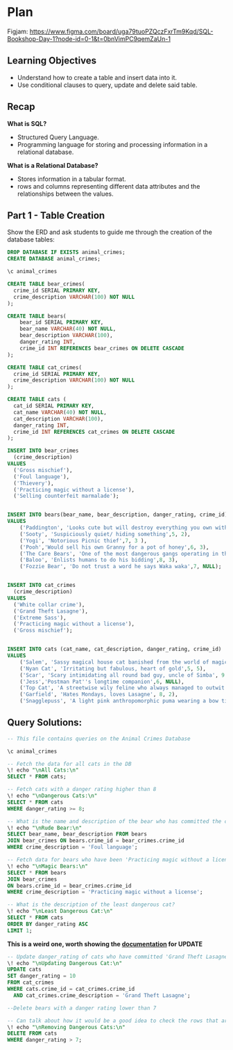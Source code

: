 # Plan

Figjam: https://www.figma.com/board/uga79tuoPZQczFxrTm9Kqd/SQL-Bookshop-Day-1?node-id=0-1&t=0bnVimPC9qemZaUn-1

## Learning Objectives

- Understand how to create a table and insert data into it.
- Use conditional clauses to query, update and delete said table.

## Recap

**What is SQL?**

- Structured Query Language.
- Programming language for storing and processing information in a relational database.

**What is a Relational Database?**

- Stores information in a tabular format.
- rows and columns representing different data attributes and the relationships between the values.

## Part 1 - Table Creation

Show the ERD and ask students to guide me through the creation of the database tables:

```sql
DROP DATABASE IF EXISTS animal_crimes;
CREATE DATABASE animal_crimes;

\c animal_crimes

CREATE TABLE bear_crimes(
  crime_id SERIAL PRIMARY KEY,
  crime_description VARCHAR(100) NOT NULL
);

CREATE TABLE bears(
    bear_id SERIAL PRIMARY KEY,
    bear_name VARCHAR(40) NOT NULL,
    bear_description VARCHAR(100),
    danger_rating INT,
    crime_id INT REFERENCES bear_crimes ON DELETE CASCADE
);

CREATE TABLE cat_crimes(
  crime_id SERIAL PRIMARY KEY,
  crime_description VARCHAR(100) NOT NULL
);

CREATE TABLE cats (
  cat_id SERIAL PRIMARY KEY,
  cat_name VARCHAR(40) NOT NULL,
  cat_description VARCHAR(100),
  danger_rating INT,
  crime_id INT REFERENCES cat_crimes ON DELETE CASCADE
);
```

```sql
INSERT INTO bear_crimes
  (crime_description)
VALUES
  ('Gross mischief'),
  ('Foul language'),
  ('Thievery'),
  ('Practicing magic without a license'),
  ('Selling counterfeit marmalade');


INSERT INTO bears(bear_name, bear_description, danger_rating, crime_id)
VALUES
    ('Paddington', 'Looks cute but will destroy everything you own with his neglectful silliness',9,5),
    ('Sooty', 'Suspiciously quiet/ hiding something',5, 2),
    ('Yogi', 'Notorious Picnic thief',7, 3 ),
    ('Pooh','Would sell his own Granny for a pot of honey',6, 3),
    ('The Care Bears', 'One of the most dangerous gangs operating in the Kingdom of Caring',9, 4),
    ('Baloo', 'Enlists humans to do his bidding',8, 3),
    ('Fozzie Bear', 'Do not trust a word he says Waka waka',7, NULL);


INSERT INTO cat_crimes
  (crime_description)
VALUES
  ('White collar crime'),
  ('Grand Theft Lasagne'),
  ('Extreme Sass'),
  ('Practicing magic without a license'),
  ('Gross mischief');


INSERT INTO cats (cat_name, cat_description, danger_rating, crime_id)
VALUES
    ('Salem', 'Sassy magical house cat banished from the world of magic', 7, 4),
    ('Nyan Cat', 'Irritating but fabulous, heart of gold',5, 5),
    ('Scar', 'Scary intimidating all round bad guy, uncle of Simba', 9 , 3),
    ('Jess','Postman Pat''s longtime companion',6, NULL),
    ('Top Cat', 'A streetwise wily feline who always managed to outwit his nemesis, Officer Dibble', 9, 3),
    ('Garfield', 'Hates Mondays, loves Lasagne', 8, 2),
    ('Snagglepuss', 'A light pink anthropomorphic puma wearing a bow tie', 7, 1);
```

## Query Solutions:

```sql
-- This file contains queries on the Animal Crimes Database

\c animal_crimes

-- Fetch the data for all cats in the DB
\! echo "\nAll Cats:\n"
SELECT * FROM cats;
```

```sql
-- Fetch cats with a danger rating higher than 8
\! echo "\nDangerous Cats:\n"
SELECT * FROM cats
WHERE danger_rating >= 8;
```

```sql
-- What is the name and description of the bear who has committed the crime of "Foul language"?
\! echo "\nRude Bear:\n"
SELECT bear_name, bear_description FROM bears
JOIN bear_crimes ON bears.crime_id = bear_crimes.crime_id
WHERE crime_description = 'Foul language';
```

```sql
-- Fetch data for bears who have been 'Practicing magic without a license'
\! echo "\nMagic Bears:\n"
SELECT * FROM bears
JOIN bear_crimes
ON bears.crime_id = bear_crimes.crime_id
WHERE crime_description = 'Practicing magic without a license';
```

```sql
-- What is the description of the least dangerous cat?
\! echo "\nLeast Dangerous Cat:\n"
SELECT * FROM cats
ORDER BY danger_rating ASC
LIMIT 1;
```

**This is a weird one, worth showing the [documentation](https://www.postgresql.org/docs/17/sql-update.html) for UPDATE**

```sql
-- Update danger_rating of cats who have committed 'Grand Theft Lasagne' to be 10
\! echo "\nUpdating Dangerous Cat:\n"
UPDATE cats
SET danger_rating = 10
FROM cat_crimes
WHERE cats.crime_id = cat_crimes.crime_id
  AND cat_crimes.crime_description = 'Grand Theft Lasagne';
```

```sql
--Delete bears with a danger rating lower than 7

-- Can talk about how it would be a good idea to check the rows that are going to be deleted with a SELECT first
\! echo "\nRemoving Dangerous Cats:\n"
DELETE FROM cats
WHERE danger_rating > 7;
```
